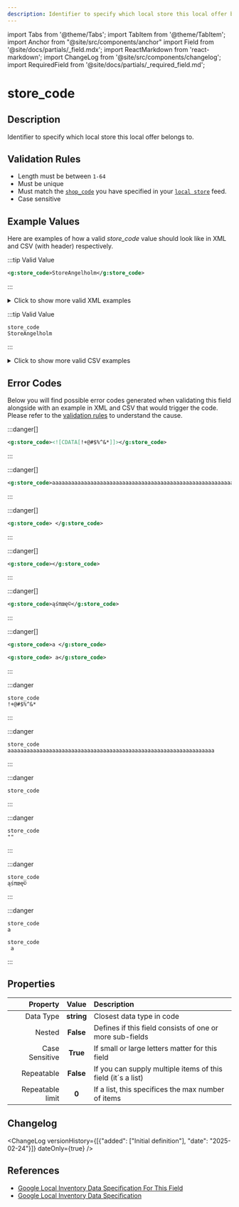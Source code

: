 ```yaml
---
description: Identifier to specify which local store this local offer belongs to.
---
```


import Tabs from '@theme/Tabs';
import TabItem from '@theme/TabItem';
import Anchor from "@site/src/components/anchor"
import Field from '@site/docs/partials/_field.mdx';
import ReactMarkdown from 'react-markdown';
import ChangeLog from '@site/src/components/changelog';
import RequiredField from '@site/docs/partials/_required_field.md';

# store_code

<RequiredField/>

## Description

Identifier to specify which local store this local offer belongs to.






## Validation Rules

- Length must be between `1-64`
- Must be unique
- Must match the [`shop_code`](/feeds/local-shop/fields/shop_code.md) you have specified in your [`local store`](/feeds/local-shop/) feed.
- Case sensitive


## Example Values

Here are examples of how a valid *store_code* value  should look like in XML and CSV (with header) respectively.

<Tabs>
  <TabItem value="valid_xml" label="XML" default>

:::tip Valid Value

```xml
<g:store_code>StoreAngelholm</g:store_code>
```

:::

<details>
  <summary>Click to show more valid XML examples</summary>
  <div>

```xml
<g:store_code>StoreAngelholm</g:store_code>
```

```xml
<g:store_code>aBCd1123</g:store_code>
```

```xml
<g:store_code>09az</g:store_code>
```


  </div>
</details>

 </TabItem>
  <TabItem value="valid_csv" label="CSV">

:::tip Valid Value

```csv
store_code
StoreAngelholm
```

:::

<details>
  <summary>Click to show more valid CSV examples</summary>
  <div>

```csv
store_code
StoreAngelholm
```

```csv
store_code
aBCd1123
```

```csv
store_code
09az
```


  </div>
</details>

  </TabItem>
</Tabs>

## Error Codes

Below you will find possible error codes generated when validating this field alongside with an example in XML and CSV that would trigger the code. Please refer to the [validation rules](#validation-rules) to understand the cause.

<Tabs>
  <TabItem value="invalid_xml" label="XML" default>

:::danger[**<Anchor id="validation_id_blacklisted_ascii_character" title="validation_id_blacklisted_ascii_character" />**]


```xml
<g:store_code><![CDATA[!+@#$%^&*]]></g:store_code>
```

:::

:::danger[**<Anchor id="validation_invalid_length" title="validation_invalid_length" />**]


```xml
<g:store_code>aaaaaaaaaaaaaaaaaaaaaaaaaaaaaaaaaaaaaaaaaaaaaaaaaaaaaaaaaaaaaaaaa</g:store_code>
```

:::

:::danger[**<Anchor id="validation_invalid_value" title="validation_invalid_value" />**]


```xml
<g:store_code> </g:store_code>
```

:::

:::danger[**<Anchor id="validation_missing_value" title="validation_missing_value" />**]


```xml
<g:store_code></g:store_code>
```

:::

:::danger[**<Anchor id="validation_non_ascii_character" title="validation_non_ascii_character" />**]


```xml
<g:store_code>ąśπœę©</g:store_code>
```

:::

:::danger[**<Anchor id="validation_trailing_whitespace" title="validation_trailing_whitespace" />**]


```xml
<g:store_code>a </g:store_code>
```
```xml
<g:store_code> a</g:store_code>
```

:::


 </TabItem>
  <TabItem value="invalid_csv" label="CSV">

:::danger <Anchor id="validation_id_blacklisted_ascii_character" title="validation_id_blacklisted_ascii_character" />

```csv
store_code
!+@#$%^&*
```

:::

:::danger <Anchor id="validation_invalid_length" title="validation_invalid_length" />

```csv
store_code
aaaaaaaaaaaaaaaaaaaaaaaaaaaaaaaaaaaaaaaaaaaaaaaaaaaaaaaaaaaaaaaaa
```

:::

:::danger <Anchor id="validation_invalid_value" title="validation_invalid_value" />

```csv
store_code
```

:::

:::danger <Anchor id="validation_missing_value" title="validation_missing_value" />

```csv
store_code
""
```

:::

:::danger <Anchor id="validation_non_ascii_character" title="validation_non_ascii_character" />

```csv
store_code
ąśπœę©
```

:::

:::danger <Anchor id="validation_trailing_whitespace" title="validation_trailing_whitespace" />

```csv
store_code
a
```
```csv
store_code
 a
```

:::


  </TabItem>
</Tabs>

## Properties

|     **Property** |         **Value**          | **Description**                                              |
|-----------------:|:--------------------------:|:-------------------------------------------------------------|
|        Data Type |    **string**     | Closest data type in code                                    |
|           Nested |      **False**      | Defines if this field consists of one or more sub-fields     |
|   Case Sensitive |  **True**  | If small or large letters matter for this field              |
|       Repeatable |    **False**    | If you can supply multiple items of this field (it´s a list) |
| Repeatable limit | **0** | If a list, this specifices the max number of items           |

## Changelog
<ChangeLog versionHistory={[{"added": ["Initial definition"], "date": "2025-02-24"}]} dateOnly={true} />

## References
- [Google Local Inventory Data Specification For This Field](https://support.google.com/merchants/answer/13869896?sjid=12668122117297241362-EU)
- [Google Local Inventory Data Specification](https://support.google.com/merchants/answer/14819809?hl=en)
